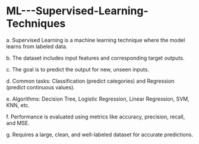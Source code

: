 # ML---Supervised-Learning-Techniques
a. Supervised Learning is a machine learning technique where the model learns from labeled data.

b. The dataset includes input features and corresponding target outputs.

c. The goal is to predict the output for new, unseen inputs.

d. Common tasks: Classification (predict categories) and Regression (predict continuous values).

e. Algorithms: Decision Tree, Logistic Regression, Linear Regression, SVM, KNN, etc.

f. Performance is evaluated using metrics like accuracy, precision, recall, and MSE.

g. Requires a large, clean, and well-labeled dataset for accurate predictions.


